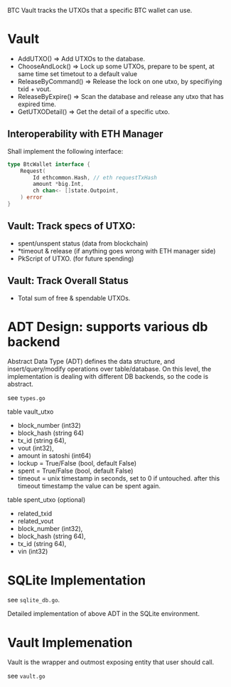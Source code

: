 BTC Vault tracks the UTXOs that a specific BTC wallet can use.

# Vault

- AddUTXO() => Add UTXOs to the database.
- ChooseAndLock() => Lock up some UTXOs, prepare to be spent, at same time set timetout to a default value
- ReleaseByCommand() => Release the lock on one utxo, by specifiying txid + vout.
- ReleaseByExpire() => Scan the database and release any utxo that has expired time.
- GetUTXODetail() => Get the detail of a specific utxo.

## Interoperability with ETH Manager

Shall implement the following interface:

```go
type BtcWallet interface {
	Request(
		Id ethcommon.Hash, // eth requestTxHash
		amount *big.Int,
		ch chan<- []state.Outpoint,
	) error
}
```

## Vault: Track specs of UTXO:

- spent/unspent status (data from blockchain)
- *timeout & release (if anything goes wrong with ETH manager side)
- PkScript of UTXO. (for future spending)

## Vault: Track Overall Status

- Total sum of free & spendable UTXOs.

# ADT Design: supports various db backend

Abstract Data Type (ADT) defines the data structure, and insert/query/modify operations over table/database. On this level, the implementation is dealing with different DB backends, so the code is abstract.

see `types.go`

table vault_utxo

- block_number (int32)
- block_hash (string 64)
- tx_id (string 64),
- vout (int32),
- amount in satoshi (int64)
- lockup = True/False (bool, default False)
- spent = True/False (bool, default False)
- timeout = unix timestamp in seconds, set to 0 if untouched. after this timeout timestamp the value can be spent again.

table spent_utxo (optional)
- related_txid
- related_vout
- block_number (int32),
- block_hash (string 64),
- tx_id (string 64),
- vin (int32)

# SQLite Implementation

see `sqlite_db.go`.

Detailed implementation of above ADT in the SQLite environment.

# Vault Implemenation

Vault is the wrapper and outmost exposing entity that user should call.

see `vault.go`